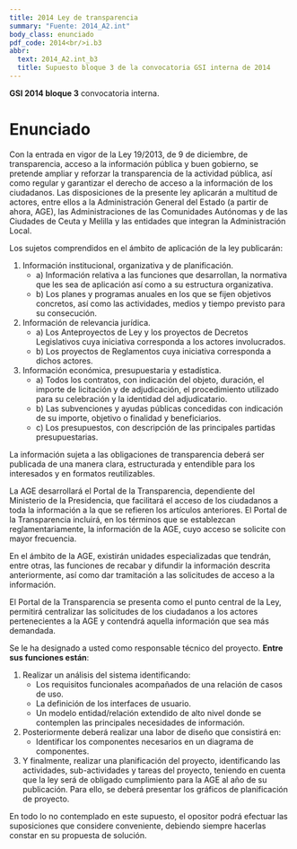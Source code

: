 ```yaml
---
title: 2014 Ley de transparencia
summary: "Fuente: 2014_A2.int"
body_class: enunciado
pdf_code: 2014<br/>i.b3
abbr:
  text: 2014_A2.int_b3
  title: Supuesto bloque 3 de la convocatoria GSI interna de 2014
---
```


**GSI 2014 bloque 3** convocatoria interna.

# Enunciado

Con la entrada en vigor de la Ley 19/2013, de 9 de diciembre, de transparencia, acceso
a la información pública y buen gobierno, se pretende ampliar y reforzar la
transparencia de la actividad pública, así como regular y garantizar el derecho de
acceso a la información de los ciudadanos. Las disposiciones de la presente ley
aplicarán a multitud de actores, entre ellos a la Administración General del Estado (a
partir de ahora, AGE), las Administraciones de las Comunidades Autónomas y de las
Ciudades de Ceuta y Melilla y las entidades que integran la Administración Local.

Los sujetos comprendidos en el ámbito de aplicación de la ley publicarán:

1. Información institucional, organizativa y de planificación.
    * a) Información relativa a las funciones que desarrollan, la normativa que les sea de
aplicación así como a su estructura organizativa.
    * b) Los planes y programas anuales en los que se fijen objetivos concretos, así
como las actividades, medios y tiempo previsto para su consecución.
2. Información de relevancia jurídica.
    * a) Los Anteproyectos de Ley y los proyectos de Decretos Legislativos cuya
iniciativa corresponda a los actores involucrados.
    * b) Los proyectos de Reglamentos cuya iniciativa corresponda a dichos actores.
3. Información económica, presupuestaria y estadística.
    * a) Todos los contratos, con indicación del objeto, duración, el importe de licitación y
de adjudicación, el procedimiento utilizado para su celebración y la identidad del
adjudicatario.
    * b) Las subvenciones y ayudas públicas concedidas con indicación de su importe,
objetivo o finalidad y beneficiarios.
    * c) Los presupuestos, con descripción de las principales partidas presupuestarias.

La información sujeta a las obligaciones de transparencia deberá ser publicada de una
manera clara, estructurada y entendible para los interesados y en formatos
reutilizables.

La AGE desarrollará el Portal de la Transparencia, dependiente del Ministerio de la
Presidencia, que facilitará el acceso de los ciudadanos a toda la información a la que
se refieren los artículos anteriores. El Portal de la Transparencia incluirá, en los
términos que se establezcan reglamentariamente, la información de la AGE, cuyo
acceso se solicite con mayor frecuencia.

En el ámbito de la AGE, existirán unidades especializadas que tendrán, entre otras, las
funciones de recabar y difundir la información descrita anteriormente, así como dar
tramitación a las solicitudes de acceso a la información.

El Portal de la Transparencia se presenta como el punto central de la Ley, permitirá
centralizar las solicitudes de los ciudadanos a los actores pertenecientes a la AGE y
contendrá aquella información que sea más demandada.

Se le ha designado a usted como responsable técnico del proyecto.
**Entre sus funciones están**:

1. Realizar un análisis del sistema identificando:
    * Los requisitos funcionales acompañados de una relación de casos de uso.
    * La definición de los interfaces de usuario.
    * Un modelo entidad/relación extendido de alto nivel donde se contemplen las
principales necesidades de información.
2. Posteriormente deberá realizar una labor de diseño que consistirá en:
    * Identificar los componentes necesarios en un diagrama de componentes.
3. Y finalmente, realizar una planificación del proyecto, identificando las
actividades, sub-actividades y tareas del proyecto, teniendo en cuenta que la
ley será de obligado cumplimiento para la AGE al año de su publicación. Para
ello, se deberá presentar los gráficos de planificación de proyecto.

En todo lo no contemplado en este supuesto, el opositor podrá efectuar las
suposiciones que considere conveniente, debiendo siempre hacerlas constar en su
propuesta de solución.
